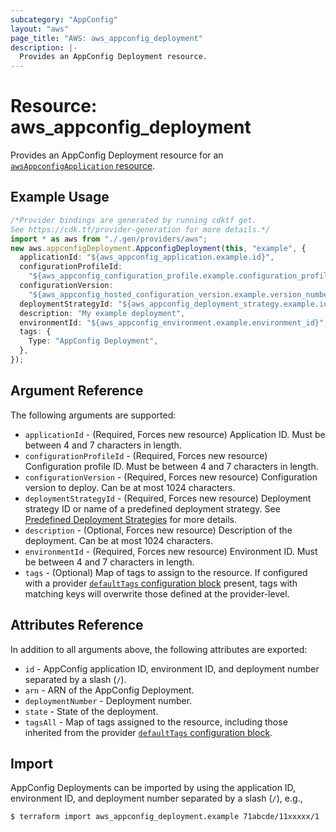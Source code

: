 ```yaml
---
subcategory: "AppConfig"
layout: "aws"
page_title: "AWS: aws_appconfig_deployment"
description: |-
  Provides an AppConfig Deployment resource.
---
```


# Resource: aws\_appconfig\_deployment

Provides an AppConfig Deployment resource for an [`awsAppconfigApplication` resource](appconfig_application.html.markdown).

## Example Usage

```typescript
/*Provider bindings are generated by running cdktf get.
See https://cdk.tf/provider-generation for more details.*/
import * as aws from "./.gen/providers/aws";
new aws.appconfigDeployment.AppconfigDeployment(this, "example", {
  applicationId: "${aws_appconfig_application.example.id}",
  configurationProfileId:
    "${aws_appconfig_configuration_profile.example.configuration_profile_id}",
  configurationVersion:
    "${aws_appconfig_hosted_configuration_version.example.version_number}",
  deploymentStrategyId: "${aws_appconfig_deployment_strategy.example.id}",
  description: "My example deployment",
  environmentId: "${aws_appconfig_environment.example.environment_id}",
  tags: {
    Type: "AppConfig Deployment",
  },
});

```

## Argument Reference

The following arguments are supported:

* `applicationId` - (Required, Forces new resource) Application ID. Must be between 4 and 7 characters in length.
* `configurationProfileId` - (Required, Forces new resource) Configuration profile ID. Must be between 4 and 7 characters in length.
* `configurationVersion` - (Required, Forces new resource) Configuration version to deploy. Can be at most 1024 characters.
* `deploymentStrategyId` - (Required, Forces new resource) Deployment strategy ID or name of a predefined deployment strategy. See [Predefined Deployment Strategies](https://docs.aws.amazon.com/appconfig/latest/userguide/appconfig-creating-deployment-strategy.html#appconfig-creating-deployment-strategy-predefined) for more details.
* `description` - (Optional, Forces new resource) Description of the deployment. Can be at most 1024 characters.
* `environmentId` - (Required, Forces new resource) Environment ID. Must be between 4 and 7 characters in length.
* `tags` - (Optional) Map of tags to assign to the resource. If configured with a provider [`defaultTags` configuration block](https://registry.terraform.io/providers/hashicorp/aws/latest/docs#default_tags-configuration-block) present, tags with matching keys will overwrite those defined at the provider-level.

## Attributes Reference

In addition to all arguments above, the following attributes are exported:

* `id` - AppConfig application ID, environment ID, and deployment number separated by a slash (`/`).
* `arn` - ARN of the AppConfig Deployment.
* `deploymentNumber` - Deployment number.
* `state` - State of the deployment.
* `tagsAll` - Map of tags assigned to the resource, including those inherited from the provider [`defaultTags` configuration block](https://registry.terraform.io/providers/hashicorp/aws/latest/docs#default_tags-configuration-block).

## Import

AppConfig Deployments can be imported by using the application ID, environment ID, and deployment number separated by a slash (`/`), e.g.,

```console
$ terraform import aws_appconfig_deployment.example 71abcde/11xxxxx/1
```

